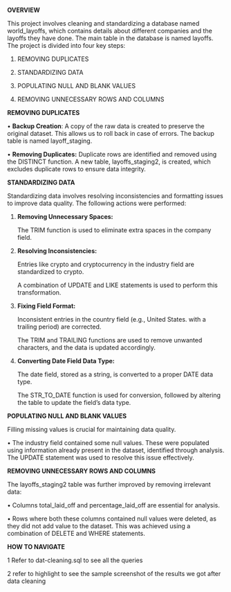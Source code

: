 **OVERVIEW**

This project involves cleaning and standardizing a database named world_layoffs, which contains details about different companies and the layoffs they have done. The main table in the database is named layoffs. The project is divided into four key steps:

1. REMOVING DUPLICATES

2.	STANDARDIZING DATA
   
4.	POPULATING NULL AND BLANK VALUES
   
6.	REMOVING UNNECESSARY ROWS AND COLUMNS

**REMOVING DUPLICATES**

•	**Backup Creation**: A copy of the raw data is created to preserve the original dataset. This allows us to roll back in case of errors. The backup table is named layoff_staging.

•	**Removing Duplicates:** Duplicate rows are identified and removed using the DISTINCT function. A new table, layoffs_staging2, is created, which excludes duplicate rows to ensure data integrity.



**STANDARDIZING DATA**

Standardizing data involves resolving inconsistencies and formatting issues to improve data quality. The following actions were performed:

1.	**Removing Unnecessary Spaces:**
   
	The TRIM function is used to eliminate extra spaces in the company field.

2.	**Resolving Inconsistencies:**
   
	Entries like crypto and cryptocurrency in the industry field are standardized to crypto.

	A combination of UPDATE and LIKE statements is used to perform this transformation.

3.	**Fixing Field Format:**
   
	Inconsistent entries in the country field (e.g., United States. with a trailing period) are corrected.

	The TRIM and TRAILING functions are used to remove unwanted characters, and the data is updated accordingly.

4.	**Converting Date Field Data Type:**
   
	The date field, stored as a string, is converted to a proper DATE data type.

	The STR_TO_DATE function is used for conversion, followed by altering the table to update the field’s data type.




**POPULATING NULL AND BLANK VALUES**

Filling missing values is crucial for maintaining data quality.

•	The industry field contained some null values. These were populated using information already present in the dataset, identified through analysis. The UPDATE statement was used to resolve this issue effectively.

**REMOVING UNNECESSARY ROWS AND COLUMNS**

The layoffs_staging2 table was further improved by removing irrelevant data:

•	Columns total_laid_off and percentage_laid_off are essential for analysis.

•	Rows where both these columns contained null values were deleted, as they did not add value to the dataset. This was achieved using a combination of DELETE and WHERE statements.

**HOW TO NAVIGATE**

1 Refer to dat-cleaning.sql to see all the queries

2 refer to highlight to see the sample screenshot of the results we got after data cleaning


